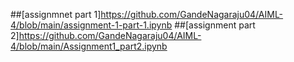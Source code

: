 ##[assignmnet part 1]https://github.com/GandeNagaraju04/AIML-4/blob/main/assignment-1-part-1.ipynb
##[assignment part 2]https://github.com/GandeNagaraju04/AIML-4/blob/main/Assignment1_part2.ipynb
